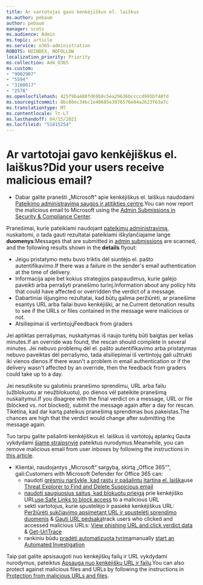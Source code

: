 ```yaml
---
title: Ar vartotojai gavo kenkėjiškus el. laiškus
ms.author: pebaum
author: pebaum
manager: scotv
ms.audience: Admin
ms.topic: article
ms.service: o365-administration
ROBOTS: NOINDEX, NOFOLLOW
localization_priority: Priority
ms.collection: Adm_O365
ms.custom:
- "9002907"
- "5594"
- "3100017"
- "2578"
ms.openlocfilehash: 425f9ba488fd69b8c5ea29636bccccd995bf48fd
ms.sourcegitcommit: 8bc60ec34bc1e40685e3976576e04a2623f63a7c
ms.translationtype: MT
ms.contentlocale: lt-LT
ms.lasthandoff: 04/15/2021
ms.locfileid: "51815254"
---
```

# <a name="did-your-users-receive-malicious-email"></a><span data-ttu-id="60a04-102">Ar vartotojai gavo kenkėjiškus el. laiškus?</span><span class="sxs-lookup"><span data-stu-id="60a04-102">Did your users receive malicious email?</span></span>

- <span data-ttu-id="60a04-103">Dabar galite pranešti „Microsoft“ apie kenkėjiškus el. laiškus naudodami [Pateikimo administravimą saugos ir atitikties centre](https://sip.protection.office.com/reportsubmission).</span><span class="sxs-lookup"><span data-stu-id="60a04-103">You can now report the malicious email to Microsoft using the [Admin Submissions in Security & Compliance Center](https://sip.protection.office.com/reportsubmission).</span></span>

<span data-ttu-id="60a04-104">Pranešimai, kurie pateikiami naudojant [pateikimų administravimą](https://sip.protection.office.com/reportsubmission), nuskaitomi, o tada gauti rezultatai pateikiami iškylančiajame lange **duomenys**:</span><span class="sxs-lookup"><span data-stu-id="60a04-104">Messages that are submitted in [admin submissions](https://sip.protection.office.com/reportsubmission) are scanned, and the following results shown in the **details** flyout:</span></span>

- <span data-ttu-id="60a04-105">Jeigu pristatymo metu buvo triktis dėl siuntėjo el. pašto autentifikavimo.</span><span class="sxs-lookup"><span data-stu-id="60a04-105">If there was a failure in the sender's email authentication at the time of delivery.</span></span>
- <span data-ttu-id="60a04-106">Informacija apie bet kokius strategijos paspaudimus, kurie galėjo paveikti arba perrašyti pranešimo turinį.</span><span class="sxs-lookup"><span data-stu-id="60a04-106">Information about any policy hits that could have affected or overridden the verdict of a message.</span></span>
- <span data-ttu-id="60a04-107">Dabartiniai išjungimo rezultatai, kad būtų galima peržiūrėti, ar pranešime esantys URL arba failai buvo kenkėjiški, ar ne.</span><span class="sxs-lookup"><span data-stu-id="60a04-107">Current detonation results to see if the URLs or files contained in the message were malicious or not.</span></span>
- <span data-ttu-id="60a04-108">Atsiliepimai iš vertintojų</span><span class="sxs-lookup"><span data-stu-id="60a04-108">Feedback from graders</span></span>

<span data-ttu-id="60a04-109">Jei aptiktas perrašymas, nuskaitymas iš naujo turėtų būti baigtas per kelias minutes.</span><span class="sxs-lookup"><span data-stu-id="60a04-109">If an override was found, the rescan should complete in several minutes.</span></span> <span data-ttu-id="60a04-110">Jei nebuvo problemų dėl el. pašto autentifikavimo arba pristatymas nebuvo paveiktas dėl perrašymo, tada atsiliepimai iš vertintojų gali užtrukti iki vienos dienos.</span><span class="sxs-lookup"><span data-stu-id="60a04-110">If there wasn't a problem in email authentication or if the delivery wasn't affected by an override, then the feedback from graders could take up to a day.</span></span>

<span data-ttu-id="60a04-111">Jei nesutiksite su galutiniu pranešimo sprendimu, URL arba failu (užblokuotu ar neužblokuotu), po dienos vėl pateikite pranešimą nuskaitymui.</span><span class="sxs-lookup"><span data-stu-id="60a04-111">If you disagree with the final verdict on a message, URL or file (blocked vs. not blocked), submit the message again after a day for rescan.</span></span> <span data-ttu-id="60a04-112">Tikėtina, kad dar kartą pateikus pranešimą sprendimas bus pakeistas.</span><span class="sxs-lookup"><span data-stu-id="60a04-112">The chances are high that the verdict would change after submitting the message again.</span></span>

<span data-ttu-id="60a04-113">Tuo tarpu galite pašalinti kenkėjiškus el. laiškus iš vartotojų aplankų Gauta vykdydami [šiame straipsnyje](https://docs.microsoft.com/microsoft-365/compliance/search-for-and-delete-messages-in-your-organization) pateiktus nurodymus.</span><span class="sxs-lookup"><span data-stu-id="60a04-113">Meanwhile, you can remove malicious email from user inboxes by following the instructions in [this article](https://docs.microsoft.com/microsoft-365/compliance/search-for-and-delete-messages-in-your-organization).</span></span>

- <span data-ttu-id="60a04-114">Klientai, naudojantys „Microsoft“ sargybą, skirtą „Office 365“", gali:</span><span class="sxs-lookup"><span data-stu-id="60a04-114">Customers with Microsoft Defender for Office 365 can:</span></span>
    - <span data-ttu-id="60a04-115">naudoti [grėsmių naršyklę, kad rastų ir pašalintų įtartiną el. laišką](https://docs.microsoft.com/microsoft-365/security/office-365-security/investigate-malicious-email-that-was-delivered)</span><span class="sxs-lookup"><span data-stu-id="60a04-115">use [Threat Explorer to Find and Delete Suspicious email](https://docs.microsoft.com/microsoft-365/security/office-365-security/investigate-malicious-email-that-was-delivered)</span></span>
    - <span data-ttu-id="60a04-116">[naudoti saugiuosius saitus, kad blokuotų prieigą](https://docs.microsoft.com/microsoft-365/security/office-365-security/atp-safe-links) prie kenkėjiško URL</span><span class="sxs-lookup"><span data-stu-id="60a04-116">[use Safe Links to block access](https://docs.microsoft.com/microsoft-365/security/office-365-security/atp-safe-links) to a malicious URL</span></span>
    - <span data-ttu-id="60a04-117">sekti vartotojus, kurie spustelėjo ir pasiekė kenkėjiškus URL: [Peržiūrėti sukčiavimo apsimetant URL ir spustelėti sprendimo duomenis](https://docs.microsoft.com/microsoft-365/security/office-365-security/threat-explorer) & [Gauti URL pėdsaką](https://docs.microsoft.com/powershell/module/exchange/get-urltrace)</span><span class="sxs-lookup"><span data-stu-id="60a04-117">track users who clicked and accessed malicious URLs: [View phishing URL and click verdict data](https://docs.microsoft.com/microsoft-365/security/office-365-security/threat-explorer) & [Get-UrlTrace](https://docs.microsoft.com/powershell/module/exchange/get-urltrace)</span></span>
    - <span data-ttu-id="60a04-118">rankiniu būdu [pradėti automatizuotą tyrimą](https://docs.microsoft.com/microsoft-365/security/office-365-security/automated-investigation-response-office)</span><span class="sxs-lookup"><span data-stu-id="60a04-118">manually [start an Automated Investigation](https://docs.microsoft.com/microsoft-365/security/office-365-security/automated-investigation-response-office)</span></span>

<span data-ttu-id="60a04-119">Taip pat galite apsisaugoti nuo kenkėjiškų failų ir URL vykdydami nurodymus, pateiktus [Apsauga nuo kenkėjiškų URL ir failų](https://docs.microsoft.com/microsoft-365/security/office-365-security/protect-against-threats).</span><span class="sxs-lookup"><span data-stu-id="60a04-119">You can also protect against malicious files and URLs by following the instructions in [Protection from malicious URLs and files](https://docs.microsoft.com/microsoft-365/security/office-365-security/protect-against-threats).</span></span>